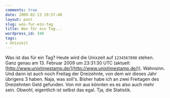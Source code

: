 ```yaml
---
comments: true
date: 2009-02-13 19:57:40
layout: post
slug: was-fur-ein-tag
title: Was für ein Tag...
wordpress_id: 348
tags:
- Unixzeit
---
```


Was ist das für ein Tag? Heute wird die Unixzeit auf ``1234567890`` stehen. Ganz genau am 13. Februar 2009 um 23:31:30 UTC (aktuell: [http://www.unixtimestamp.de/](http://www.unixtimestamp.de/)). Wahnsinn. Und dann ist auch noch Freitag der Dreizehnte, von dem wir dieses Jahr übrigens 3 haben. Naja, was soll's. Bisher habe ich an zwei Freitagen des Dreizehnten Geld gefunden. Von mir aus könnten es es also auch mehr sein. Obwohl, eigentlich ist selbst das egal. Tja, die Statistik.
